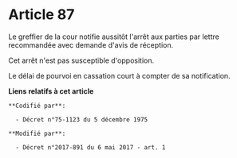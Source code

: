 # Article 87

Le greffier de la cour notifie aussitôt l'arrêt aux parties par lettre recommandée avec demande d'avis de réception.

Cet arrêt n'est pas susceptible d'opposition.

Le délai de pourvoi en cassation court à compter de sa notification.

**Liens relatifs à cet article**

	**Codifié par**:

	  - Décret n°75-1123 du 5 décembre 1975

	**Modifié par**:

	  - Décret n°2017-891 du 6 mai 2017 - art. 1
